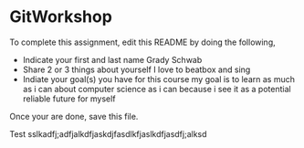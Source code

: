 # GitWorkshop

To complete this assignment, edit this README by doing the following, 

- Indicate your first and last name
Grady Schwab
- Share 2 or 3 things about yourself
I love to beatbox and sing
- Indiate your goal(s) you have for this course
my goal is to learn as much as i can about computer science as i can because i see it as a potential reliable future for myself

Once your are done, save this file.

Test
sslkadfj;adfjalkdfjaskdjfasdlkfjaslkdfjasdfj;alksd
